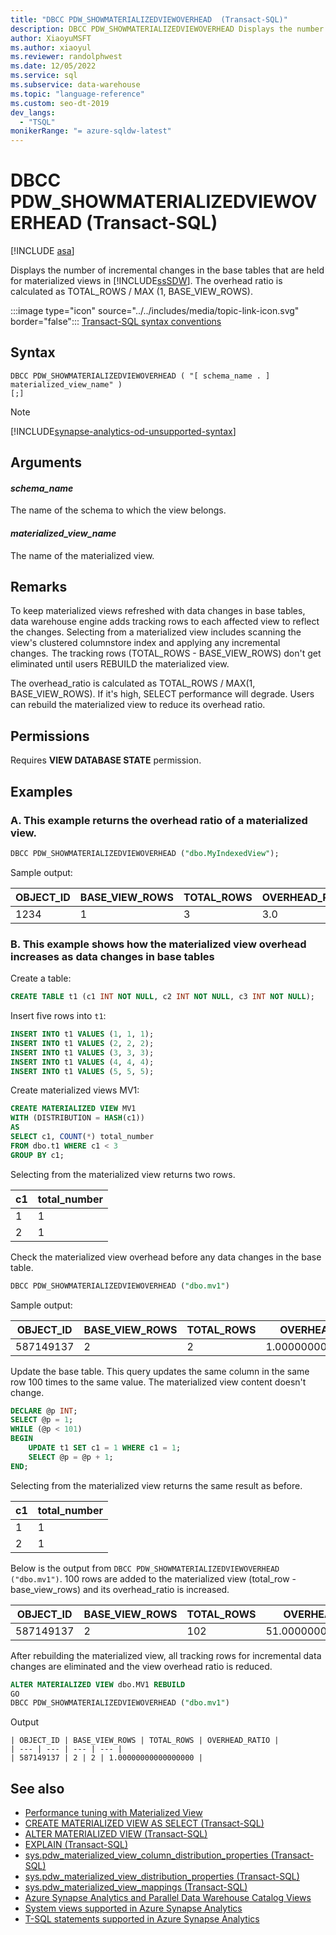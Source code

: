 ```yaml
---
title: "DBCC PDW_SHOWMATERIALIZEDVIEWOVERHEAD  (Transact-SQL)"
description: DBCC PDW_SHOWMATERIALIZEDVIEWOVERHEAD Displays the number of incremental changes in the base tables that are held for materialized views for Azure Synapse Analytics or Analytics Platform System (PDW).
author: XiaoyuMSFT
ms.author: xiaoyul
ms.reviewer: randolphwest
ms.date: 12/05/2022
ms.service: sql
ms.subservice: data-warehouse
ms.topic: "language-reference"
ms.custom: seo-dt-2019
dev_langs:
  - "TSQL"
monikerRange: "= azure-sqldw-latest"
---
```


# DBCC PDW_SHOWMATERIALIZEDVIEWOVERHEAD (Transact-SQL)

[!INCLUDE [asa](../../includes/applies-to-version/asa.md)]

Displays the number of incremental changes in the base tables that are held for materialized views in [!INCLUDE[ssSDW](../../includes/sssdw-md.md)]. The overhead ratio is calculated as TOTAL_ROWS / MAX (1, BASE_VIEW_ROWS).

:::image type="icon" source="../../includes/media/topic-link-icon.svg" border="false"::: [Transact-SQL syntax conventions](../../t-sql/language-elements/transact-sql-syntax-conventions-transact-sql.md)

## Syntax

```syntaxsql
DBCC PDW_SHOWMATERIALIZEDVIEWOVERHEAD ( "[ schema_name . ] materialized_view_name" )
[;]
```

> [!NOTE]  
> [!INCLUDE[synapse-analytics-od-unsupported-syntax](../../includes/synapse-analytics-od-unsupported-syntax.md)]

## Arguments

#### *schema_name*

The name of the schema to which the view belongs.

#### *materialized_view_name*

The name of the materialized view.

## Remarks

To keep materialized views refreshed with data changes in base tables, data warehouse engine adds tracking rows to each affected view to reflect the changes. Selecting from a materialized view includes scanning the view's clustered columnstore index and applying any incremental changes.  The tracking rows (TOTAL_ROWS - BASE_VIEW_ROWS) don't get eliminated until users REBUILD the materialized view.

The overhead_ratio is calculated as TOTAL_ROWS / MAX(1, BASE_VIEW_ROWS). If it's high, SELECT performance will degrade. Users can rebuild the materialized view to reduce its overhead ratio.

## Permissions

Requires **VIEW DATABASE STATE** permission.

## Examples

### A. This example returns the overhead ratio of a materialized view.

```sql
DBCC PDW_SHOWMATERIALIZEDVIEWOVERHEAD ("dbo.MyIndexedView");
```

Sample output:

| OBJECT_ID | BASE_VIEW_ROWS | TOTAL_ROWS | OVERHEAD_RATIO |
| --- | --- | --- | --- |
| 1234 | 1 | 3 | 3.0 |

### B. This example shows how the materialized view overhead increases as data changes in base tables

Create a table:

```sql
CREATE TABLE t1 (c1 INT NOT NULL, c2 INT NOT NULL, c3 INT NOT NULL);
```

Insert five rows into `t1`:

```sql
INSERT INTO t1 VALUES (1, 1, 1);
INSERT INTO t1 VALUES (2, 2, 2);
INSERT INTO t1 VALUES (3, 3, 3);
INSERT INTO t1 VALUES (4, 4, 4);
INSERT INTO t1 VALUES (5, 5, 5);
```

Create materialized views MV1:

```sql
CREATE MATERIALIZED VIEW MV1
WITH (DISTRIBUTION = HASH(c1))
AS
SELECT c1, COUNT(*) total_number
FROM dbo.t1 WHERE c1 < 3
GROUP BY c1;
```

Selecting from the materialized view returns two rows.

| c1 | total_number |
| --- | --- |
| 1 | 1 |
| 2 | 1 |

Check the materialized view overhead before any data changes in the base table.

```sql
DBCC PDW_SHOWMATERIALIZEDVIEWOVERHEAD ("dbo.mv1")
```

Sample output:

| OBJECT_ID | BASE_VIEW_ROWS | TOTAL_ROWS | OVERHEAD_RATIO |
| --- | --- | --- | --- |
| 587149137 | 2 | 2 | 1.00000000000000000 |

Update the base table. This query updates the same column in the same row 100 times to the same value. The materialized view content doesn't change.

```sql
DECLARE @p INT;
SELECT @p = 1;
WHILE (@p < 101)
BEGIN
    UPDATE t1 SET c1 = 1 WHERE c1 = 1;
    SELECT @p = @p + 1;
END;
```

Selecting from the materialized view returns the same result as before.

| c1 | total_number |
| --- | --- |
| 1 | 1 |
| 2 | 1 |

Below is the output from `DBCC PDW_SHOWMATERIALIZEDVIEWOVERHEAD ("dbo.mv1")`. 100 rows are added to the materialized view (total_row - base_view_rows) and its overhead_ratio is increased.

| OBJECT_ID | BASE_VIEW_ROWS | TOTAL_ROWS | OVERHEAD_RATIO |
| --- | --- | --- | --- |
| 587149137 | 2 | 102 | 51.00000000000000000 |

After rebuilding the materialized view, all tracking rows for incremental data changes are eliminated and the view overhead ratio is reduced.

```sql
ALTER MATERIALIZED VIEW dbo.MV1 REBUILD
GO
DBCC PDW_SHOWMATERIALIZEDVIEWOVERHEAD ("dbo.mv1")
```

Output

```output
| OBJECT_ID | BASE_VIEW_ROWS | TOTAL_ROWS | OVERHEAD_RATIO |
| --- | --- | --- | --- |
| 587149137 | 2 | 2 | 1.00000000000000000 |
```

## See also

- [Performance tuning with Materialized View](/azure/sql-data-warehouse/performance-tuning-materialized-views)
- [CREATE MATERIALIZED VIEW AS SELECT (Transact-SQL)](../statements/create-materialized-view-as-select-transact-sql.md?view=azure-sqldw-latest&preserve-view=true)
- [ALTER MATERIALIZED VIEW (Transact-SQL)](../statements/alter-materialized-view-transact-sql.md?view=azure-sqldw-latest&preserve-view=true)
- [EXPLAIN (Transact-SQL)](../queries/explain-transact-sql.md?view=azure-sqldw-latest&preserve-view=true)
- [sys.pdw_materialized_view_column_distribution_properties (Transact-SQL)](../../relational-databases/system-catalog-views/sys-pdw-materialized-view-column-distribution-properties-transact-sql.md?view=azure-sqldw-latest&preserve-view=true)
- [sys.pdw_materialized_view_distribution_properties (Transact-SQL)](../../relational-databases/system-catalog-views/sys-pdw-materialized-view-distribution-properties-transact-sql.md?view=azure-sqldw-latest&preserve-view=true)
- [sys.pdw_materialized_view_mappings (Transact-SQL)](../../relational-databases/system-catalog-views/sys-pdw-materialized-view-mappings-transact-sql.md?view=azure-sqldw-latest&preserve-view=true)
- [Azure Synapse Analytics and Parallel Data Warehouse Catalog Views](../../relational-databases/system-catalog-views/sql-data-warehouse-and-parallel-data-warehouse-catalog-views.md)
- [System views supported in Azure Synapse Analytics](/azure/sql-data-warehouse/sql-data-warehouse-reference-tsql-system-views)
- [T-SQL statements supported in Azure Synapse Analytics](/azure/sql-data-warehouse/sql-data-warehouse-reference-tsql-statements)
